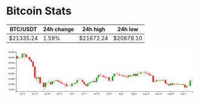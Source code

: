 # Bitcoin Stats

BTC/USDT|24h change|24h high|24h low|
|---|---|---|---|
|$21335.24|1.59%|$21672.24|$20879.10|

<img src="./chart.svg">
